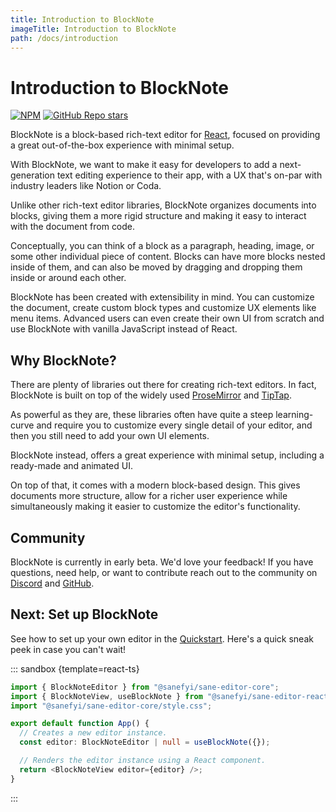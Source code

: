 ```yaml
---
title: Introduction to BlockNote
imageTitle: Introduction to BlockNote
path: /docs/introduction
---
```


# Introduction to BlockNote

<div><a href="https://www.npmjs.com/package/@sanefyi/sane-editor-core"><img style="display: inline" alt="NPM" src="https://img.shields.io/npm/v/@sanefyi/sane-editor-react"></a> <a href="https://github.com/TypeCellOS/BlockNote"><img style="display: inline" alt="GitHub Repo stars" src="https://img.shields.io/github/stars/TypeCellOS/BlockNote?style=social"></a></div>

BlockNote is a block-based rich-text editor for [React](https://reactjs.org/), focused on providing a great out-of-the-box experience with minimal setup.

With BlockNote, we want to make it easy for developers to add a next-generation text editing experience to their app, with a UX that's on-par with industry leaders like Notion or Coda.

Unlike other rich-text editor libraries, BlockNote organizes documents into blocks, giving them a more rigid structure and making it easy to interact with the document from code.

Conceptually, you can think of a block as a paragraph, heading, image, or some other individual piece of content. Blocks can have more blocks nested inside of them, and can also be moved by dragging and dropping them inside or around each other.

BlockNote has been created with extensibility in mind. You can customize the document, create custom block types and customize UX elements like menu items. Advanced users can even create their own UI from scratch and use BlockNote with vanilla JavaScript instead of React.

## Why BlockNote?

There are plenty of libraries out there for creating rich-text editors. In fact, BlockNote is built on top of the widely used [ProseMirror](https://prosemirror.net/) and [TipTap](https://tiptap.dev/).

As powerful as they are, these libraries often have quite a steep learning-curve and require you to customize every single detail of your editor, and then you still need to add your own UI elements.

BlockNote instead, offers a great experience with minimal setup, including a ready-made and animated UI.

On top of that, it comes with a modern block-based design. This gives documents more structure, allow for a richer user experience while simultaneously making it easier to customize the editor's functionality.

## Community

BlockNote is currently in early beta. We'd love your feedback! If you have questions, need help, or want to contribute reach out to the community on [Discord](https://discord.gg/Qc2QTTH5dF) and [GitHub](https://github.com/TypeCellOS/BlockNote).

## Next: Set up BlockNote

See how to set up your own editor in the [Quickstart](/docs/quickstart). Here's a quick sneak peek in case you can't wait!

::: sandbox {template=react-ts}

```typescript /App.tsx
import { BlockNoteEditor } from "@sanefyi/sane-editor-core";
import { BlockNoteView, useBlockNote } from "@sanefyi/sane-editor-react";
import "@sanefyi/sane-editor-core/style.css";

export default function App() {
  // Creates a new editor instance.
  const editor: BlockNoteEditor | null = useBlockNote({});

  // Renders the editor instance using a React component.
  return <BlockNoteView editor={editor} />;
}
```

:::
